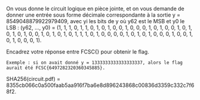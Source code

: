 On vous donne le circuit logique en pièce jointe, et on vous demande de donner une entrée sous forme décimale correspondante à la sortie y = 8549048879922979409, avec yi les bits de y où y62 est le MSB et y0 le LSB : (y62, ..., y0) = (1, 1, 1, 0, 1, 1, 0, 1, 0, 1, 0, 0, 1, 0, 0, 0, 1, 0, 1, 0, 0, 1, 0, 1, 0, 1, 0, 1, 0, 0, 1, 0, 1, 0, 1, 0, 1, 1, 1, 0, 1, 0, 0, 0, 0, 1, 0, 1, 0, 1, 0, 0, 0, 1, 0, 0, 1, 0, 1, 0, 0, 0, 1).

Encadrez votre réponse entre FCSC{} pour obtenir le flag.

    Exemple : si on avait donné y = 1333333333333333337, alors le flag aurait été FCSC{6497282320360345885}.

SHA256(circuit.pdf) = 8355cb066c0a500faab5aa916f7ba6e8d896243868c00836d3359c332c7f68f2.
